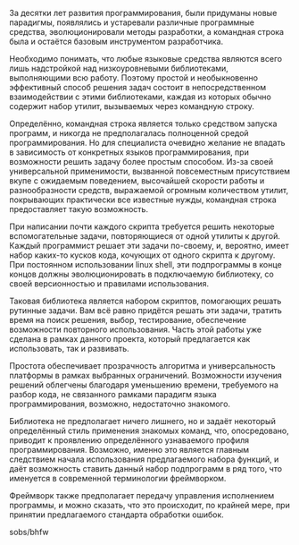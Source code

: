 За десятки лет развития программирования, были придуманы новые парадигмы, появлялись и устаревали различные программные средства, эволюционировали методы разработки, а командная строка была и остаётся базовым инструментом разработчика. 

Необходимо понимать, что любые языковые средства являются всего лишь надстройкой над низкоуровневыми библиотеками, выполняющими всю работу. Поэтому простой и необыкновенно эффективный способ решения задач состоит в непосредственном взаимодействии с этими библиотеками, каждая из которых обычно содержит набор утилит, вызываемых через командную строку.

Определённо, командная строка является только средством запуска программ, и никогда не предполагалась полноценной средой программирования. Но для специалиста очевидно желание не впадать в зависимость от конкретных языков программирования, при возможности решить задачу более простым способом. Из-за своей универсальной применимости, вызванной повсеместным присутствием вкупе с ожидаемым поведением, высочайшей скорости работы и разнообразности средств, выражаемой огромным количеством утилит, покрывающих практически все известные нужды, командная строка предоставляет такую возможность.

При написании почти каждого скрипта требуется решить некоторые вспомогательные задачи, повторяющиеся от одной утилиты к другой. Каждый программист решает эти задачи по-своему, и, вероятно, имеет набор каких-то кусков кода, кочующих от одного скрипта к другому. При постоянном использовании linux shell, эти подпрограммы в конце концов должны эволюционировать в подключаемую библиотеку, со своей версионностью и правилами использования.

Таковая библиотека является набором скриптов, помогающих решать рутинные задачи. Вам всё равно придётся решать эти задачи, тратить время на поиск решения, выбор, тестирование, обеспечение возможности повторного использования. Часть этой работы уже сделана в рамках данного проекта, который предлагается как использовать, так и развивать.

Простота обеспечивает прозрачность алгоритма и универсальность платформы в рамках выбранных ограничений. Возможности изучения решений облегчены благодаря уменьшению времени, требуемого на разбор кода, не связанного рамками парадигм языка программирования, возможно, недостаточно знакомого.

Библиотека не предполагает ничего лишнего, но и задаёт некоторый определённый стиль применения знакомых команд, что, опосредовано, приводит к проявлению определённого узнаваемого профиля программирования. Возможно, именно это является главным следствием начала использования предлагаемого набора функций, и даёт возможность ставить данный набор подпрограмм в ряд того, что именуется в современной терминологии фреймворком.

Фреймворк также предполагает передачу управления исполнением программы, и можно сказать, что это происходит, по крайней мере, при принятии предлагаемого стандарта обработки ошибок.

sobs/bhfw
